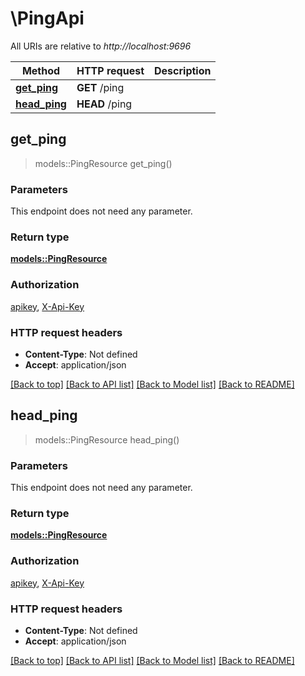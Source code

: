# \PingApi

All URIs are relative to *http://localhost:9696*

Method | HTTP request | Description
------------- | ------------- | -------------
[**get_ping**](PingApi.md#get_ping) | **GET** /ping | 
[**head_ping**](PingApi.md#head_ping) | **HEAD** /ping | 



## get_ping

> models::PingResource get_ping()


### Parameters

This endpoint does not need any parameter.

### Return type

[**models::PingResource**](PingResource.md)

### Authorization

[apikey](../README.md#apikey), [X-Api-Key](../README.md#X-Api-Key)

### HTTP request headers

- **Content-Type**: Not defined
- **Accept**: application/json

[[Back to top]](#) [[Back to API list]](../README.md#documentation-for-api-endpoints) [[Back to Model list]](../README.md#documentation-for-models) [[Back to README]](../README.md)


## head_ping

> models::PingResource head_ping()


### Parameters

This endpoint does not need any parameter.

### Return type

[**models::PingResource**](PingResource.md)

### Authorization

[apikey](../README.md#apikey), [X-Api-Key](../README.md#X-Api-Key)

### HTTP request headers

- **Content-Type**: Not defined
- **Accept**: application/json

[[Back to top]](#) [[Back to API list]](../README.md#documentation-for-api-endpoints) [[Back to Model list]](../README.md#documentation-for-models) [[Back to README]](../README.md)

